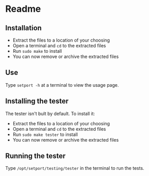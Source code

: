 # Readme



## Installation
- Extract the files to a location of your choosing
- Open a terminal and `cd` to the extracted files
- Run `sudo make` to install
- You can now remove or archive the extracted files


## Use
Type `setport -h` at a terminal to view the usage page.


## Installing the tester
The tester isn't bult by default. To install it:
- Extract the files to a location of your choosing
- Open a terminal and `cd` to the extracted files
- Run `sudo make tester` to install
- You can now remove or archive the extracted files


## Running the tester
Type `/opt/setport/testing/tester` in the terminal to run the tests.
